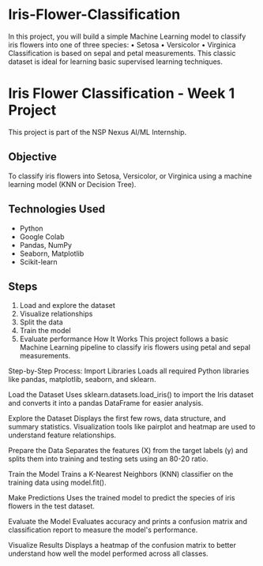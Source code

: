 # Iris-Flower-Classification
In this project, you will build a simple Machine Learning model to classify iris flowers into one of three species: • Setosa • Versicolor • Virginica Classification is based on sepal and petal measurements. This classic dataset is ideal for learning basic supervised learning techniques.
# Iris Flower Classification - Week 1 Project

This project is part of the NSP Nexus AI/ML Internship.

## Objective
To classify iris flowers into Setosa, Versicolor, or Virginica using a machine learning model (KNN or Decision Tree).

## Technologies Used
- Python
- Google Colab
- Pandas, NumPy
- Seaborn, Matplotlib
- Scikit-learn

## Steps
1. Load and explore the dataset
2. Visualize relationships
3. Split the data
4. Train the model
5. Evaluate performance
How It Works
This project follows a basic Machine Learning pipeline to classify iris flowers using petal and sepal measurements.

Step-by-Step Process:
Import Libraries
Loads all required Python libraries like pandas, matplotlib, seaborn, and sklearn.

Load the Dataset
Uses sklearn.datasets.load_iris() to import the Iris dataset and converts it into a pandas DataFrame for easier analysis.

Explore the Dataset
Displays the first few rows, data structure, and summary statistics.
Visualization tools like pairplot and heatmap are used to understand feature relationships.

Prepare the Data
Separates the features (X) from the target labels (y) and splits them into training and testing sets using an 80-20 ratio.

Train the Model
Trains a K-Nearest Neighbors (KNN) classifier on the training data using model.fit().

Make Predictions
Uses the trained model to predict the species of iris flowers in the test dataset.

Evaluate the Model
Evaluates accuracy and prints a confusion matrix and classification report to measure the model's performance.

Visualize Results
Displays a heatmap of the confusion matrix to better understand how well the model performed across all classes.
